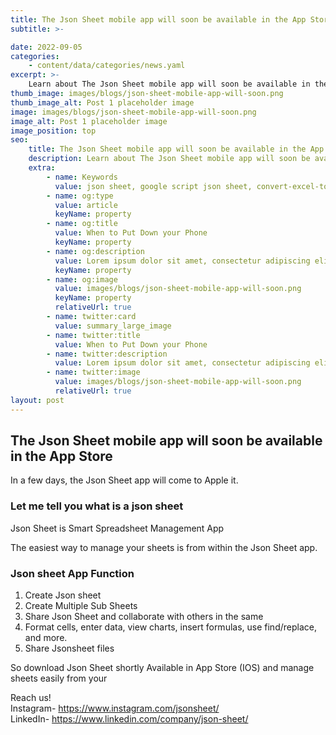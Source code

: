 ```yaml
---
title: The Json Sheet mobile app will soon be available in the App Store
subtitle: >-

date: 2022-09-05
categories:
    - content/data/categories/news.yaml
excerpt: >-
    Learn about The Json Sheet mobile app will soon be available in the App Store
thumb_image: images/blogs/json-sheet-mobile-app-will-soon.png
thumb_image_alt: Post 1 placeholder image
image: images/blogs/json-sheet-mobile-app-will-soon.png
image_alt: Post 1 placeholder image
image_position: top
seo:
    title: The Json Sheet mobile app will soon be available in the App Store
    description: Learn about The Json Sheet mobile app will soon be available in the App Store
    extra:
        - name: Keywords
          value: json sheet, google script json sheet, convert-excel-to-json sheet, json sheetjs,json cheat sheet, google sheet to json, sheets json api, google sheet json api, json sheet builder, json cheat sheet pdf, json to sheet custom header, json schema cheat sheet, jsonpath cheat sheet, google sheet to json, json to google sheets
        - name: og:type
          value: article
          keyName: property
        - name: og:title
          value: When to Put Down your Phone
          keyName: property
        - name: og:description
          value: Lorem ipsum dolor sit amet, consectetur adipiscing elit
          keyName: property
        - name: og:image
          value: images/blogs/json-sheet-mobile-app-will-soon.png
          keyName: property
          relativeUrl: true
        - name: twitter:card
          value: summary_large_image
        - name: twitter:title
          value: When to Put Down your Phone
        - name: twitter:description
          value: Lorem ipsum dolor sit amet, consectetur adipiscing elit
        - name: twitter:image
          value: images/blogs/json-sheet-mobile-app-will-soon.png  
          relativeUrl: true
layout: post
---
```

## The Json Sheet mobile app will soon be available in the App Store

In a few days, the Json Sheet app will come to Apple it.

### Let me tell you what is a json sheet

Json Sheet is Smart  Spreadsheet Management App

The easiest way to manage your sheets is from within the Json Sheet app.

### Json sheet  App Function 

 1. Create Json sheet 
 2. Create Multiple Sub Sheets
 3. Share Json Sheet and collaborate with others in the same 
 4. Format cells, enter data, view charts, insert formulas, use 
     find/replace, and more.
 5. Share Jsonsheet files 


So download Json Sheet shortly Available in App Store (IOS) and manage sheets easily from your

Reach us!</br>
Instagram- <a href="https://www.instagram.com/jsonsheet/">https://www.instagram.com/jsonsheet/</a> </br>
LinkedIn- <a href="https://www.linkedin.com/company/json-sheet/">https://www.linkedin.com/company/json-sheet/</a>

    

